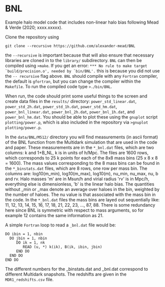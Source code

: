 # BNL

Example halo model code that includes non-linear halo bias following Mead & Verde (2020; xxxx.xxxxx).

Clone the repository using
```
git clone --recursive https://github.com/alexander-mead/BNL
```
the ```--recursive``` is important because that will also ensure that necessary libraries are cloned in to the ```library/``` subdirectory. ```BNL``` can then be compiled using ```>make```. If you get an error: ```*** No rule to make target `build/precision.o', needed by `bin/BNL'.``` this is because you did not use the ```-- recursive``` flag above. ```BNL``` should compile with any ```Fortran``` compiler, the default is ```gfortran```, but you can change the compiler within the ```Makefile```. To run the compiled code type ```>./bin/BNL```.

When run, the code should print some useful things to the screen and create data files in the `results/` directory: `power_std_linear.dat`, `power_std_2h.dat`, `power_std_1h.dat`, `power_std_hm.dat`, `power_bnl_linear.dat`, `power_bnl_2h.dat`, `power_bnl_1h.dat`, and `power_bnl_hm.dat`. You should be able to plot these using the `gnuplot` script `plotting/power.p`, which is also included in the repository via `>gnuplot plotting/power.p`.

In the `data/BNL/M512/` directory you will find measurements (in ascii format) of the BNL function from the Multidark simulation that are used in the code and paper. These measurements are in the `*_bnl.dat` files, which are two columns: k and 1+B_NL, k is in units of h/Mpc. The files are 1600 rows, which corresponds to 25 k points for each of the 8x8 mass bins (25 x 8 x 8 = 1600). The mass values corresponding to the 8 mass bins can be found in the `*_binstats.dat` files, which are 8 rows, one row per mass bin. The columns are: log10(m_min), log10(m_max), log10(m), nu_min, nu_max, nu, b and rv. Halo masses 'm' are in Msun/h and virial radius 'rv' is in Mpc/h, everything else is dimensionless, 'b' is the linear halo bias. The quantities without _min or _max denote an average over haloes in the bin, weighted by the number of haloes. The nu value is that associated with the mass bin in the code. In the `*_bnl.dat` files the mass bins are layed out sequentially like: 11, 12, 13, 14, 15, 16, 17, 18, 21, 22, 23, ..., 87, 88. There is some redundancy here since BNL is symmetric with respect to mass arguments, so for example 12 contains the same information as 21.

A simple `Fortran` loop to read a `_bnl.dat` file would be:

```
DO ibin = 1, nbin
  DO jbin = 1, nbin
     DO ik = 1, nk
        READ (u, *) k(ik), B(ik, ibin, jbin)
     END DO
  END DO
END DO
```

The different numbers for the _binstats.dat and _bnl.dat correspond to different Multidark snapshots. The redshifts are given in the `MDR1_redshifts.csv` file.
